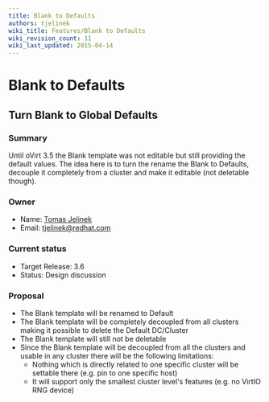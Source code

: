 ```yaml
---
title: Blank to Defaults
authors: tjelinek
wiki_title: Features/Blank to Defaults
wiki_revision_count: 11
wiki_last_updated: 2015-04-14
---
```


# Blank to Defaults

## Turn Blank to Global Defaults

### Summary

Until oVirt 3.5 the Blank template was not editable but still providing the default values. The idea here is to turn the rename the Blank to Defaults, decouple it completely from a cluster and make it editable (not deletable though).

### Owner

*   Name: [Tomas Jelinek](User:TJelinek)
*   Email: <tjelinek@redhat.com>

### Current status

*   Target Release: 3.6
*   Status: Design discussion

### Proposal

*   The Blank template will be renamed to Default
*   The Blank template will be completely decoupled from all clusters making it possible to delete the Default DC/Cluster
*   The Blank template will still not be deletable
*   Since the Blank template will be decoupled from all the clusters and usable in any cluster there will be the following limitations:
    -   Nothing which is directly related to one specific cluster will be settable there (e.g. pin to one specific host)
    -   It will support only the smallest cluster level's features (e.g. no VirtIO RNG device)
